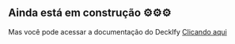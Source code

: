 ## Ainda está em construção ⚙⚙⚙

Mas você pode acessar a documentação do DeckIfy [Clicando aqui](https://github.com/lucasoliveira04/api_deckify_docs)
